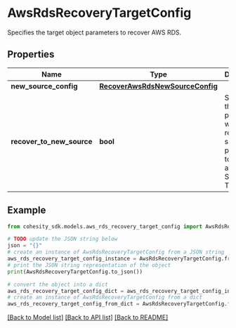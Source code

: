 # AwsRdsRecoveryTargetConfig

Specifies the target object parameters to recover AWS RDS.

## Properties

Name | Type | Description | Notes
------------ | ------------- | ------------- | -------------
**new_source_config** | [**RecoverAwsRdsNewSourceConfig**](RecoverAwsRdsNewSourceConfig.md) |  | [optional] 
**recover_to_new_source** | **bool** | Specifies the parameter whether the recovery should be performed to a new or an existing Source Target. | 

## Example

```python
from cohesity_sdk.models.aws_rds_recovery_target_config import AwsRdsRecoveryTargetConfig

# TODO update the JSON string below
json = "{}"
# create an instance of AwsRdsRecoveryTargetConfig from a JSON string
aws_rds_recovery_target_config_instance = AwsRdsRecoveryTargetConfig.from_json(json)
# print the JSON string representation of the object
print(AwsRdsRecoveryTargetConfig.to_json())

# convert the object into a dict
aws_rds_recovery_target_config_dict = aws_rds_recovery_target_config_instance.to_dict()
# create an instance of AwsRdsRecoveryTargetConfig from a dict
aws_rds_recovery_target_config_from_dict = AwsRdsRecoveryTargetConfig.from_dict(aws_rds_recovery_target_config_dict)
```
[[Back to Model list]](../README.md#documentation-for-models) [[Back to API list]](../README.md#documentation-for-api-endpoints) [[Back to README]](../README.md)



